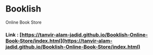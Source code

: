 # Booklish
Online Book Store

### Link : [https://tanvir-alam-jadid.github.io/Booklish-Online-Book-Store/index.html](https://tanvir-alam-jadid.github.io/Booklish-Online-Book-Store/index.html)
